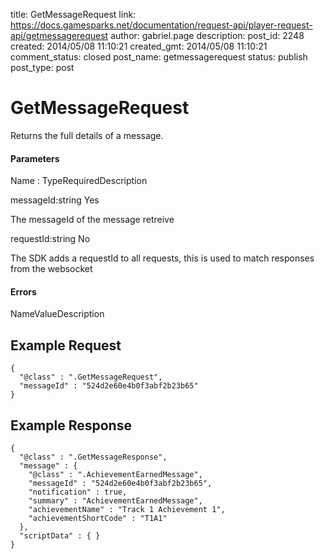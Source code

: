 title: GetMessageRequest
link: https://docs.gamesparks.net/documentation/request-api/player-request-api/getmessagerequest
author: gabriel.page
description: 
post_id: 2248
created: 2014/05/08 11:10:21
created_gmt: 2014/05/08 11:10:21
comment_status: closed
post_name: getmessagerequest
status: publish
post_type: post

<!--Returns the full details of a message. -->

# GetMessageRequest

Returns the full details of a message.

#### Parameters

Name : TypeRequiredDescription

messageId:string
Yes

The messageId of the message retreive

requestId:string
No

The SDK adds a requestId to all requests, this is used to match responses from the websocket

#### Errors

NameValueDescription   


## Example Request
    
    
    {
      "@class" : ".GetMessageRequest",
      "messageId" : "524d2e60e4b0f3abf2b23b65"
    }

## Example Response
    
    
    {
      "@class" : ".GetMessageResponse",
      "message" : {
        "@class" : ".AchievementEarnedMessage",
        "messageId" : "524d2e60e4b0f3abf2b23b65",
        "notification" : true,
        "summary" : "AchievementEarnedMessage",
        "achievementName" : "Track 1 Achievement 1",
        "achievementShortCode" : "T1A1"
      },
      "scriptData" : { }
    }